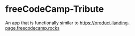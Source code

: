 # freeCodeCamp-Tribute
An app that is functionally similar to https://product-landing-page.freecodecamp.rocks
